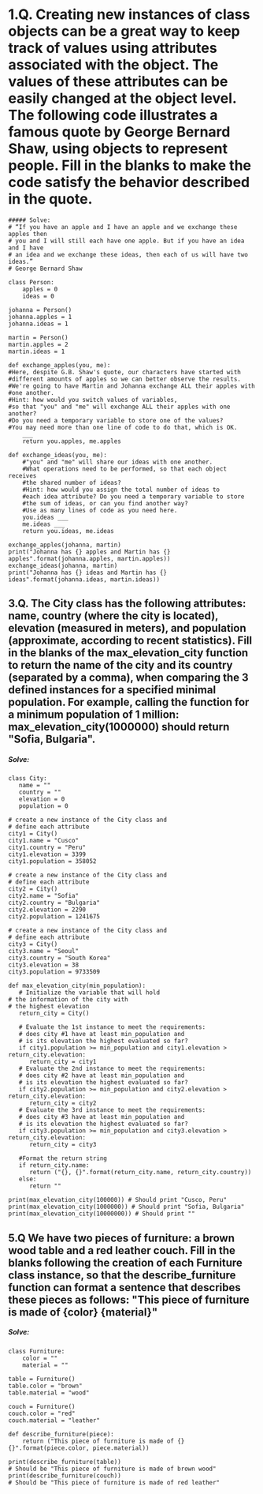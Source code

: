 # 1.Q. Creating new instances of class objects can be a great way to keep track of values using attributes associated with the object. The values of these attributes can be easily changed at the object level. The following code illustrates a famous quote by George Bernard Shaw, using objects to represent people. Fill in the blanks to make the code satisfy the behavior described in the quote. 

	##### Solve:
	# “If you have an apple and I have an apple and we exchange these apples then
	# you and I will still each have one apple. But if you have an idea and I have
	# an idea and we exchange these ideas, then each of us will have two ideas.”
	# George Bernard Shaw

	class Person:
	    apples = 0
	    ideas = 0

	johanna = Person()
	johanna.apples = 1
	johanna.ideas = 1

	martin = Person()
	martin.apples = 2
	martin.ideas = 1

	def exchange_apples(you, me):
	#Here, despite G.B. Shaw's quote, our characters have started with       #different amounts of apples so we can better observe the results. 
	#We're going to have Martin and Johanna exchange ALL their apples with #one another.
	#Hint: how would you switch values of variables, 
	#so that "you" and "me" will exchange ALL their apples with one another?
	#Do you need a temporary variable to store one of the values?
	#You may need more than one line of code to do that, which is OK. 
		___
		return you.apples, me.apples

	def exchange_ideas(you, me):
	    #"you" and "me" will share our ideas with one another.
	    #What operations need to be performed, so that each object receives
	    #the shared number of ideas?
	    #Hint: how would you assign the total number of ideas to 
	    #each idea attribute? Do you need a temporary variable to store 
	    #the sum of ideas, or can you find another way? 
	    #Use as many lines of code as you need here.
	    you.ideas ___
	    me.ideas ___
	    return you.ideas, me.ideas

	exchange_apples(johanna, martin)
	print("Johanna has {} apples and Martin has {} apples".format(johanna.apples, martin.apples))
	exchange_ideas(johanna, martin)
	print("Johanna has {} ideas and Martin has {} ideas".format(johanna.ideas, martin.ideas))


## 3.Q. The City class has the following attributes: name, country (where the city is located), elevation (measured in meters), and population (approximate, according to recent statistics). Fill in the blanks of the max_elevation_city function to return the name of the city and its country (separated by a comma), when comparing the 3 defined instances for a specified minimal population. For example, calling the function for a minimum population of 1 million: max_elevation_city(1000000) should return "Sofia, Bulgaria".

##### Solve:
	class City:
	   name = ""
	   country = ""
	   elevation = 0
	   population = 0

	# create a new instance of the City class and
	# define each attribute
	city1 = City()
	city1.name = "Cusco"
	city1.country = "Peru"
	city1.elevation = 3399
	city1.population = 358052

	# create a new instance of the City class and
	# define each attribute
	city2 = City()
	city2.name = "Sofia"
	city2.country = "Bulgaria"
	city2.elevation = 2290
	city2.population = 1241675

	# create a new instance of the City class and
	# define each attribute
	city3 = City()
	city3.name = "Seoul"
	city3.country = "South Korea"
	city3.elevation = 38
	city3.population = 9733509

	def max_elevation_city(min_population):
	   # Initialize the variable that will hold
	# the information of the city with
	# the highest elevation
	   return_city = City()

	   # Evaluate the 1st instance to meet the requirements:
	   # does city #1 have at least min_population and
	   # is its elevation the highest evaluated so far?
	   if city1.population >= min_population and city1.elevation > return_city.elevation:
	      return_city = city1
	   # Evaluate the 2nd instance to meet the requirements:
	   # does city #2 have at least min_population and
	   # is its elevation the highest evaluated so far?
	   if city2.population >= min_population and city2.elevation > return_city.elevation:
	      return_city = city2
	   # Evaluate the 3rd instance to meet the requirements:
	   # does city #3 have at least min_population and
	   # is its elevation the highest evaluated so far?
	   if city3.population >= min_population and city3.elevation > return_city.elevation:
	      return_city = city3

	   #Format the return string
	   if return_city.name:
	      return ("{}, {}".format(return_city.name, return_city.country))
	   else:
	      return ""

	print(max_elevation_city(100000)) # Should print "Cusco, Peru"
	print(max_elevation_city(1000000)) # Should print "Sofia, Bulgaria"
	print(max_elevation_city(10000000)) # Should print ""


## 5.Q We have two pieces of furniture: a brown wood table and a red leather couch. Fill in the blanks following the creation of each Furniture class instance, so that the describe_furniture function can format a sentence that describes these pieces as follows: "This piece of furniture is made of {color} {material}"

##### Solve:
	class Furniture:
		color = ""
		material = ""

	table = Furniture()
	table.color = "brown"
	table.material = "wood"

	couch = Furniture()
	couch.color = "red"
	couch.material = "leather"

	def describe_furniture(piece):
		return ("This piece of furniture is made of {} {}".format(piece.color, piece.material))

	print(describe_furniture(table)) 
	# Should be "This piece of furniture is made of brown wood"
	print(describe_furniture(couch)) 
	# Should be "This piece of furniture is made of red leather"



